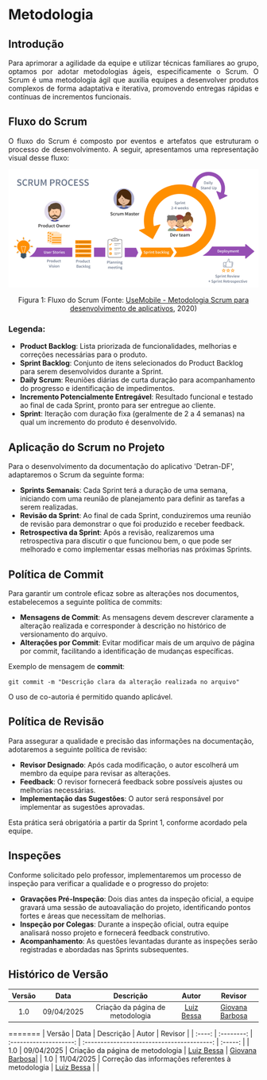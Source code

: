 # Metodologia

## Introdução

<p align="justify">
Para aprimorar a agilidade da equipe e utilizar técnicas familiares ao grupo, optamos por adotar metodologias ágeis, especificamente o Scrum. O Scrum é uma metodologia ágil que auxilia equipes a desenvolver produtos complexos de forma adaptativa e iterativa, promovendo entregas rápidas e contínuas de incrementos funcionais.
</p>

## Fluxo do Scrum

<p align="justify">
O fluxo do Scrum é composto por eventos e artefatos que estruturam o processo de desenvolvimento. A seguir, apresentamos uma representação visual desse fluxo:
</p>

![Fluxo do Scrum](../assets/scrumFluxo.png)

<figcaption align="center">Figura 1: Fluxo do Scrum (Fonte: <a href="https://usemobile.com.br/metodologia-scrum-desenvolvimento/" target="_blanck"> UseMobile - Metodologia Scrum para desenvolvimento de aplicativos</a>, 2020)</figcaption>

### Legenda:

- **Product Backlog**: Lista priorizada de funcionalidades, melhorias e correções necessárias para o produto.
- **Sprint Backlog**: Conjunto de itens selecionados do Product Backlog para serem desenvolvidos durante a Sprint.
- **Daily Scrum**: Reuniões diárias de curta duração para acompanhamento do progresso e identificação de impedimentos.
- **Incremento Potencialmente Entregável**: Resultado funcional e testado ao final de cada Sprint, pronto para ser entregue ao cliente.
- **Sprint**: Iteração com duração fixa (geralmente de 2 a 4 semanas) na qual um incremento do produto é desenvolvido.

## Aplicação do Scrum no Projeto

Para o desenvolvimento da documentação do aplicativo 'Detran-DF', adaptaremos o Scrum da seguinte forma:

- **Sprints Semanais**: Cada Sprint terá a duração de uma semana, iniciando com uma reunião de planejamento para definir as tarefas a serem realizadas.
- **Revisão da Sprint**: Ao final de cada Sprint, conduziremos uma reunião de revisão para demonstrar o que foi produzido e receber feedback.
- **Retrospectiva da Sprint**: Após a revisão, realizaremos uma retrospectiva para discutir o que funcionou bem, o que pode ser melhorado e como implementar essas melhorias nas próximas Sprints.

## Política de Commit

Para garantir um controle eficaz sobre as alterações nos documentos, estabelecemos a seguinte política de commits:

- **Mensagens de Commit**: As mensagens devem descrever claramente a alteração realizada e corresponder à descrição no histórico de versionamento do arquivo.
- **Alterações por Commit**: Evitar modificar mais de um arquivo de página por commit, facilitando a identificação de mudanças específicas.

Exemplo de mensagem de **commit**:

```git
git commit -m "Descrição clara da alteração realizada no arquivo"
```

O uso de co-autoria é permitido quando aplicável.

## Política de Revisão

Para assegurar a qualidade e precisão das informações na documentação, adotaremos a seguinte política de revisão:

- **Revisor Designado**: Após cada modificação, o autor escolherá um membro da equipe para revisar as alterações.
- **Feedback**: O revisor fornecerá feedback sobre possíveis ajustes ou melhorias necessárias.
- **Implementação das Sugestões**: O autor será responsável por implementar as sugestões aprovadas.

Esta prática será obrigatória a partir da Sprint 1, conforme acordado pela equipe.

## Inspeções

Conforme solicitado pelo professor, implementaremos um processo de inspeção para verificar a qualidade e o progresso do projeto:

- **Gravações Pré-Inspeção**: Dois dias antes da inspeção oficial, a equipe gravará uma sessão de autoavaliação do projeto, identificando pontos fortes e áreas que necessitam de melhorias.
- **Inspeção por Colegas**: Durante a inspeção oficial, outra equipe analisará nosso projeto e fornecerá feedback construtivo.
- **Acompanhamento**: As questões levantadas durante as inspeções serão registradas e abordadas nas Sprints subsequentes.

## Histórico de Versão

| Versão |    Data    |            Descrição             |                     Autor                     |                   Revisor                    |
| :----: | :--------: | :------------------------------: | :-------------------------------------------: | :------------------------------------------: |
|  1.0   | 09/04/2025 | Criação da página de metodologia | [Luiz Bessa](https://github.com/lfelipebessa) | [Giovana Barbosa](https://github.com/gio221) |
=======
| Versão |    Data    |       Descrição        |                   Autor                    | Revisor |
| :----: | :--------: | :--------------------: | :----------------------------------------: | :-----: |
|  1.0   | 09/04/2025 | Criação da página de metodologia | [Luiz Bessa](https://github.com/lfelipebessa) |   [Giovana Barbosa](https://github.com/gio221)|
|  1.0   | 11/04/2025 | Correção das informações referentes à metodologia | [Luiz Bessa](https://github.com/lfelipebessa) | |
